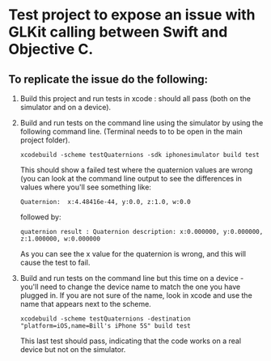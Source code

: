 # Test project to expose an issue with GLKit calling between Swift and Objective C.


## To replicate the issue do the following:

1. Build this project and run tests in xcode : should all pass (both on the simulator and on a device).

2. Build and run tests on the command line using the simulator by using the following command line. (Terminal needs to to be open in the main project folder).

    ```xcodebuild -scheme testQuaternions -sdk iphonesimulator build test```

    This should show a failed test where the quaternion values are wrong (you can look at the command line output to see the differences in values where you'll see something like:

    ```Quaternion:  x:4.48416e-44, y:0.0, z:1.0, w:0.0```

    followed by:

    ```quaternion result : Quaternion description: x:0.000000, y:0.000000, z:1.000000, w:0.000000```

    As you can see the x value for the quaternion is wrong, and this will cause the test to fail.


3. Build and run tests on the command line but this time on a device - you'll need to change the device name to match the one you have plugged in. If you are not sure of the name, look in xcode and use the name that appears next to the scheme.


    ```xcodebuild -scheme testQuaternions -destination "platform=iOS,name=Bill's iPhone 5S" build test```

    This last test should pass, indicating that the code works on a real device but not on the simulator.




